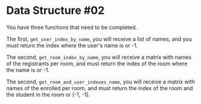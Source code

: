 # Data Structure #02

You have three functions that need to be completed.

The first, `get_user_index_by_name`, you will receive a list of names, and you must return the index where the user's name is or -1.

The second, `get_room_index_by_name`, you will receive a matrix with names of the registrants per room, and must return the index of the room where the name is or -1.

The second, `get_room_and_user_indexes_name`, you will receive a matrix with names of the enrolled per room, and must return the index of the room and the student in the room or [-1, -1].
